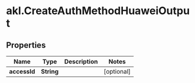 # akl.CreateAuthMethodHuaweiOutput

## Properties

Name | Type | Description | Notes
------------ | ------------- | ------------- | -------------
**accessId** | **String** |  | [optional] 


